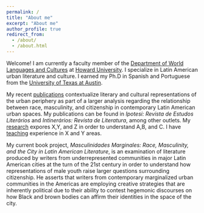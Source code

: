 ```yaml
---
permalink: /
title: "About me"
excerpt: "About me"
author_profile: true
redirect_from: 
  - /about/
  - /about.html
---
```


Welcome! I am currently a faculty member of the
[Department of World Languages and Cultures](https://wlc.howard.edu/) 
at [Howard University](https://howard.edu/). I specialize
in Latin American urban literature and culture. I earned my Ph.D in
Spanish and Portuguese from the
[University of Texas at Austin](https://liberalarts.utexas.edu/spanish/).

My recent [publications](publications) contextualize literary and cultural representations of the urban periphery as part of a larger analysis regarding the relationship between race, masculinity, and citizenship in contemporary Latin American urban spaces. My publications can be found in _Ipotesi: Revista de Estudos Literários_ and _Intinerários: Revista de Literatura_, among other outlets. My [research](research) expores X,Y, and Z in order to understand A,B, and C. I have [teaching](teaching) experience in X and Y areas.

My current book project, _Masculinidades Marginales: Race, Masculinity, and the City in Latin American Literature_, is an examination of literature produced by writers from underrepresented communities in major Latin American cities at the turn of the 21st century in order to understand how representations of male youth raise larger questions surrounding citizenship.  He asserts that writers from contemporary marginalized urban communities in the Americas are employing creative strategies that are inherently political due to their ability to contest hegemonic discourses on how Black and brown bodies can affirm their identities in the space of the city.
